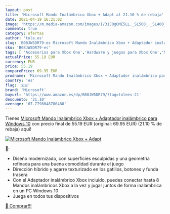 ```yaml
---
layout: post
title: 'Microsoft Mando Inalámbrico Xbox + Adapt al 21.10 % de rebaja'
date: 2021-04-19 16:21:02
image: 'https://m.media-amazon.com/images/I/31JOgOME5LL._SL500_._SL400_.jpg'
comments: true
category: ofertas
author: 'tole.es'
slug: 'B08JW5DR79-es Microsoft Mando Inalámbrico Xbox + Adaptador inalámbrico...'
sku: 'B08JW5DR79-es'
tags: [ 'Accesorios para Xbox One','Hardware y juegos para Xbox One','Mandos para Xbox One','Mandos y controles para Xbox One','Videojuegos','microsoft','xbox', ]
actualPrice: 55.19 EUR
currency: EUR
price: 55.19
comparePrice: 69.95 EUR
prodname: 'Microsoft Mando Inalámbrico Xbox + Adaptador inalámbrico para Windows 10'
country: 'es'
flag: '🇪🇸'
brand: 'Microsoft'
buyurl: 'https://www.amazon.es/dp/B08JW5DR79/?tag=tolees-21'
descuento: '21.10'
average: '67.7798048780488'
---
```


Tienes [Microsoft Mando Inalámbrico Xbox + Adaptador inalámbrico para Windows 10](https://www.amazon.es/dp/B08JW5DR79/?tag=tolees-21) con precio final de  55.19 EUR (original: 69.95 EUR) (21.10 %  de rebaja) aqui!

[![Microsoft Mando Inalámbrico Xbox + Adapt](https://m.media-amazon.com/images/I/31JOgOME5LL._SL500_._SL400_.jpg)](https://www.amazon.es/dp/B08JW5DR79/?tag=tolees-21)

🔎:

- Diseño modernizado, con superficies esculpidas y una geometría refinada para una buena comodidad durante el juego
- Dirección híbrido y agarre texturizado en los gatillos, botones y funda trasera
- Con el Adaptador inalámbrico Xbox incluido, puedes conectar hasta 8 Mandos inalámbricos Xbox a la vez y jugar juntos de forma inalámbrica en un PC Windows 10
- Juega en todos tus dispositivos

[🛒 Comprar!!!](https://www.amazon.es/dp/B08JW5DR79/?tag=tolees-21)
